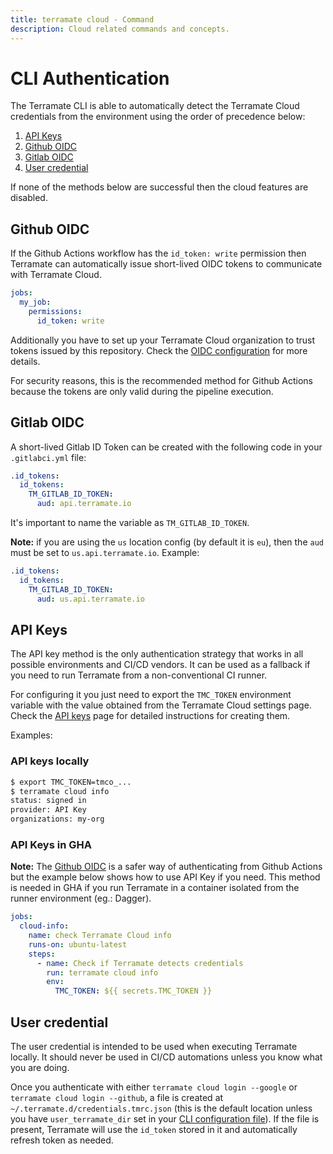 ```yaml
---
title: terramate cloud - Command
description: Cloud related commands and concepts.
---
```


# CLI Authentication

The Terramate CLI is able to automatically detect the Terramate Cloud credentials from the environment using the order of precedence below:

1. [API Keys](#api-keys)
2. [Github OIDC](#github-oidc)
3. [Gitlab OIDC](#gitlab-oidc)
4. [User credential](#user-credential)

If none of the methods below are successful then the cloud features are disabled.

## Github OIDC

If the Github Actions workflow has the `id_token: write` permission then Terramate can automatically issue short-lived OIDC tokens to communicate with Terramate Cloud.

```yaml
jobs:
  my_job:
    permissions:
      id_token: write
```

Additionally you have to set up your Terramate Cloud organization to trust tokens issued by
this repository. Check the [OIDC configuration](../../../../cloud/organization/settings.md#setup-vcs-open-id-connect-oidc) for more details.

For security reasons, this is the recommended method for Github Actions because the tokens are only valid during the pipeline execution.

## Gitlab OIDC

A short-lived Gitlab ID Token can be created with the following code in your `.gitlabci.yml` file:

```yaml
.id_tokens:
  id_tokens:
    TM_GITLAB_ID_TOKEN:
      aud: api.terramate.io
```

It's important to name the variable as `TM_GITLAB_ID_TOKEN`.

**Note:** if you are using the `us` location config (by default it is `eu`), then the `aud` must be set to `us.api.terramate.io`.
Example:

```yaml
.id_tokens:
  id_tokens:
    TM_GITLAB_ID_TOKEN:
      aud: us.api.terramate.io
```

## API Keys

The API key method is the only authentication strategy that works in all possible environments and CI/CD vendors. It can be used as a fallback if you need to run Terramate from a non-conventional CI runner.

For configuring it you just need to export the `TMC_TOKEN` environment variable with the value obtained from the Terramate Cloud settings page. Check the [API keys](../../../../cloud/organization/api-keys.md) page for detailed instructions for creating them.

Examples:

### API keys locally

```bash
$ export TMC_TOKEN=tmco_...
$ terramate cloud info
status: signed in
provider: API Key
organizations: my-org
```

### API Keys in GHA

**Note:** The [Github OIDC](#github-oidc) is a safer way of authenticating from Github Actions but the example below shows how to use API Key if you need. This method is needed in GHA if you run Terramate in a container isolated from the runner environment (eg.: Dagger).

```yaml
jobs:
  cloud-info:
    name: check Terramate Cloud info
    runs-on: ubuntu-latest
    steps:
      - name: Check if Terramate detects credentials
        run: terramate cloud info
        env:
          TMC_TOKEN: ${{ secrets.TMC_TOKEN }}
```

## User credential

The user credential is intended to be used when executing Terramate locally.
It should never be used in CI/CD automations unless you know what you are doing.

Once you authenticate with either `terramate cloud login --google` or `terramate cloud login --github`, a file is created at `~/.terramate.d/credentials.tmrc.json` (this is the default location unless you have `user_terramate_dir` set in your [CLI configuration file](../../../reference/cmdline/index.md#cli-configuration)).
If the file is present, Terramate will use the `id_token` stored in it and automatically refresh token as needed.

